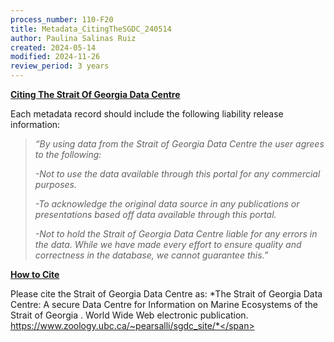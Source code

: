 ```yaml
---
process_number: 110-F20
title: Metadata_CitingTheSGDC_240514
author: Paulina Salinas Ruiz
created: 2024-05-14
modified: 2024-11-26
review_period: 3 years
---
```


**<u>Citing The Strait Of Georgia Data Centre</u>**

Each metadata record should include the following liability release information:

> *“By using data from the Strait of Georgia Data Centre the user agrees to the following:*
>
> *-Not to use the data available through this portal for any commercial purposes.*
>
> *-To acknowledge the original data source in any publications or presentations based off data available through this portal.*
>
> *-Not to hold the Strait of Georgia Data Centre liable for any errors in the data. While we have made every effort to ensure quality and correctness in the database, we cannot guarantee this.”*

**<u>How to Cite</u>**

<span class="mark">Please cite the Strait of Georgia Data Centre as: *The Strait of Georgia Data Centre: A secure Data Centre for Information on Marine Ecosystems of the Strait of Georgia . World Wide Web electronic publication. https://www.zoology.ubc.ca/~pearsalli/sgdc_site/*</span>

